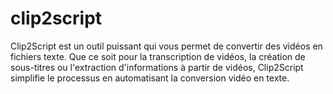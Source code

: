 # clip2script
Clip2Script est un outil puissant qui vous permet de convertir des vidéos en fichiers texte. Que ce soit pour la transcription de vidéos, la création de sous-titres ou l'extraction d'informations à partir de vidéos, Clip2Script simplifie le processus en automatisant la conversion vidéo en texte.
